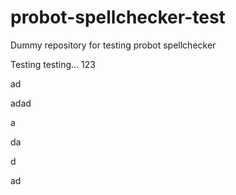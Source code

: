 # probot-spellchecker-test
Dummy repository for testing probot spellchecker

Testing testing... 123

ad

adad

a

da

d

ad
